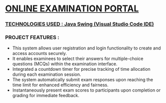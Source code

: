 <h1><u>ONLINE EXAMINATION PORTAL</u></h1>

<h3><u>TECHNOLOGIES USED : Java Swing (Visual Studio Code IDE)  </u></h3>

<h3>PROJECT FEATURES : </h3>
<ul>
<li>This system allows user registration and login functionality to create and access accounts securely. </li>
<li>It enables examinees to select their answers for multiple-choice questions (MCQs) within the examination interface. </li>
<li>Integrated a countdown timer for precise tracking of time allocation during each examination session.</li>
<li>The system automatically submit exam responses upon reaching the time limit for enhanced efficiency and fairness.</li>
<li>Instantaneously present exam scores to participants upon completion or grading for immediate feedback.</li>
</ul>
